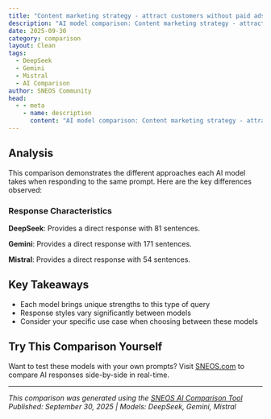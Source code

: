 ```yaml
---
title: "Content marketing strategy - attract customers without paid ads"
description: "AI model comparison: Content marketing strategy - attract customers without paid ads..."
date: 2025-09-30
category: comparison
layout: Clean
tags:
  - DeepSeek
  - Gemini
  - Mistral
  - AI Comparison
author: SNEOS Community
head:
  - - meta
    - name: description
      content: "AI model comparison: Content marketing strategy - attract customers without paid ads..."
---
```


<ChatComparison
  title="Content marketing strategy - attract customers without paid ads"
  prompt="Content marketing strategy - attract customers without paid ads"
  :responses='{
    "DeepSeek": "Of course. This is the core of modern, sustainable marketing: building an audience that finds you, trusts you, and chooses you without a direct media buy.\n\nHere is a comprehensive content marketing strategy designed to attract customers without relying on paid ads.\n\n### The Core Philosophy: The \u0022They Find You\u0022 Model\n\nShift your mindset from **interruption marketing** (ads) to **permission marketing** (content). Instead of pushing your message in front of people, you create such valuable, relevant, and consistent content that your ideal customers are pulled toward you, finding you through search engines, social shares, and word-of-mouth.\n\n---\n\n### The 5-Pillar Strategy Framework\n\n#### Pillar 1: Deep Audience \u0026 Goal Definition\nYou can\u0027t attract anyone if you don\u0027t know who you\u0027re talking to or why.\n\n*   **Define Your Ideal Customer Profile (ICP):** Go beyond basic demographics. Understand their:\n    *   **Pain Points:** What problems do they need to solve?\n    *   **Goals \u0026 Aspirations:** What do they want to achieve?\n    *   **Information Sources:** Which blogs, podcasts, influencers, and forums do they trust?\n    *   **Search Intent:** What questions are they typing into Google?\n*   **Set Clear Goals:** What does \u0022attract customers\u0022 mean for you?\n    *   Increase organic website traffic by X%\n    *   Generate X marketing-qualified leads per month\n    *   Build an email list to X subscribers\n    *   Establish brand authority in a specific niche.\n\n#### Pillar 2: Strategic Content Creation (The \u0022Hub \u0026 Spoke\u0022 Model)\n\nCreate a mix of content types that serve different purposes in the customer journey.\n\n**A. Foundation: The \u0022Hub\u0022 Content (Pillar Pages)**\nThis is your flagship, in-depth content that comprehensively covers a core topic. It\u0027s designed to rank for broad, high-value keywords.\n*   **Format:** Long-form blog post / Guide / Resource center.\n*   **Example:** A financial advisor creates \u0022The Complete Guide to Saving for Retirement in Your 30s.\u0022\n*   **Goal:** To become the #1 destination for that topic, earning backlinks and high search rankings.\n\n**B. Supporting: The \u0022Spoke\u0022 Content**\nThese are smaller, specific pieces of content that support your pillar page and target long-tail keywords (more specific, less competitive search queries).\n*   **Formats:** Blog posts, short videos, infographics, social media posts.\n*   **Examples (supporting the retirement guide):**\n    *   Blog Post: \u0022Roth IRA vs. Traditional IRA: Which is Right for You?\u0022\n    *   Short Video: \u00223 Common 401(k) Mistakes People Make\u0022\n    *   Infographic: \u0022The Power of Compound Interest\u0022\n*   **Goal:** To capture search traffic at various stages of the funnel and link back to the main pillar page.\n\n**C. Distribution-First Content**\nCreate content specifically designed to be shared on key platforms to drive awareness back to your hub.\n*   **Formats:**\n    *   **LinkedIn:** Data-driven articles, industry insights, carousel posts.\n    *   **Twitter/X:** Quick tips, engaging threads, participating in industry conversations.\n    *   **Instagram/TikTok:** Short, entertaining/educational videos, behind-the-scenes.\n    *   **YouTube/Podcasts:** In-depth interviews, tutorials, and storytelling.\n\n#### Pillar 3: Ruthless Search Engine Optimization (SEO)\n\nThis is your primary channel for free, consistent traffic.\n\n*   **Keyword Research:** Use tools like Ahrefs, SEMrush, or UberSuggest to find keywords your audience is searching for. Focus on **\u0022problem-aware\u0022** and **\u0022solution-aware\u0022** keywords (e.g., \u0022how to fix a leaking faucet\u0022 or \u0022best CRM for small business\u0022).\n*   **On-Page SEO:** Optimize every piece of content with title tags, meta descriptions, headers (H1, H2, H3), and internal links.\n*   **Technical SEO:** Ensure your website is fast, mobile-friendly, and easy for Google to crawl and index.\n*   **Content Freshness:** Regularly update and repurpose old content to keep it relevant and authoritative.\n\n#### Pillar 4: Building an Owned Audience (The Email List)\n\nYour website traffic and social media followers are \u0022rented\u0022 land. Your email list is **owned**.\n\n*   **Create a Lead Magnet (a.k.a. Content Upgrade):** Offer a high-value piece of content in exchange for an email address. It must be irresistible to your ICP.\n    *   **Examples:** Checklist, template, webinar, free mini-course, exclusive report.\n*   **Place Opt-in Forms Strategically:** On your homepage, blog sidebar, exit-intent pop-ups, and, most importantly, at the end of relevant blog posts.\n*   **Nurture with a Welcome Sequence:** Don\u0027t just add them to a generic newsletter. Send a series of 3-5 emails that delivers more value, introduces your brand, and gently guides them toward a solution.\n\n#### Pillar 5: Active Community \u0026 Relationship Building\n\nGo beyond publishing and start engaging.\n\n*   **Strategic Outreach:** When you publish a pillar page, email key influencers or websites you mentioned and let them know. They are likely to share it with their audience.\n*   **Guest Posting:** Write high-quality articles for other blogs in your industry. This builds backlinks (SEO value) and drives targeted referral traffic.\n*   **Participate in Online Communities:** Be an active, helpful member of relevant Reddit subreddits, LinkedIn Groups, Slack communities, or industry forums. **Provide value first, without self-promotion.** Answer questions, share insights, and include a link to your relevant content only when it\u0027s genuinely helpful.\n*   **Encourage \u0026 Facilitate Sharing:** Make it easy for people to share your content. Have social sharing buttons. Ask questions at the end of your posts to encourage comments.\n\n---\n\n### The Content Marketing Funnel in Action\n\n| Funnel Stage | Content Goal | Example Content Types | Distribution Tactic |\n| :--- | :--- | :--- | :--- |\n| **Awareness (Top)** | Solve a problem / Answer a question | Blog posts, SEO-optimized articles, infographics, educational videos, podcasts. | SEO, Social Media, Community Q\u0026A. |\n| **Consideration (Middle)** | Compare solutions / Build trust | Case studies, product comparisons, webinars, expert interviews, email nurture sequences. | Email List, Retargeting Blog Visitors, Guest Posts. |\n| **Decision (Bottom)** | Overcome final objections / Drive action | Free trials, demos, consultations, testimonials, detailed pricing pages. | Email List, Strategic CTAs within content. |\n\n### Sample 90-Day Execution Plan\n\n*   **Months 1-2: Foundation \u0026 Creation**\n    *   Week 1-2: Deep audience research and keyword audit.\n    *   Week 3-4: Create 1-2 cornerstone \u0022Pillar\u0022 pages.\n    *   Month 2: Create 8-10 supporting \u0022Spoke\u0022 blog posts. Build one high-converting lead magnet.\n\n*   **Month 3: Distribution \u0026 Amplification**\n    *   Begin weekly email newsletter to your growing list.\n    *   Systematically share all new content on social media.\n    *   Conduct your first influencer/guest post outreach (10-20 emails).\n    *   Start actively participating in 2-3 online communities.\n\n### Key Metrics to Track\n\n*   **Organic Traffic:** (Google Analytics)\n*   **Keyword Rankings:** (SEO Tool)\n*   **Email List Growth Rate:** (Email Marketing Platform)\n*   **Conversion Rate:** (e.g., % of visitors who become subscribers)\n*   **Backlinks Acquired:** (SEO Tool)\n*   **Social Shares \u0026 Engagement:**\n\nThis strategy requires patience and consistency. You won\u0027t see results overnight. But within 6-12 months, you will build a valuable, owned asset\u2014an audience of potential customers who know, like, and trust you\u2014that is completely independent of advertising platforms.",
    "Gemini": "Okay, let\u0027s build a content marketing strategy to attract customers without relying on paid advertisements. This requires a focus on providing valuable, engaging, and shareable content that naturally draws your target audience to your brand.\n\n**I.  Understanding Your Foundation: Target Audience \u0026 Brand Goals**\n\n*   **1. Define Your Ideal Customer (Buyer Persona):**\n    *   Go beyond demographics.  Consider:\n        *   **Pain Points:** What are their biggest challenges, frustrations, and needs?\n        *   **Goals \u0026 Aspirations:** What are they trying to achieve, personally and professionally?\n        *   **Information Sources:** Where do they get their information? (Blogs, social media, forums, influencers, etc.)\n        *   **Preferred Content Formats:** Do they prefer videos, blog posts, infographics, podcasts, etc.?\n        *   **Keywords \u0026 Search Terms:** What language do they use when searching for solutions?\n    *   Create a detailed persona document for each significant customer segment.  Give them names, pictures, and backstories.\n\n*   **2. Define Your Business Goals:**\n    *   What do you want to achieve with your content marketing efforts?\n    *   Examples:\n        *   Increase brand awareness.\n        *   Generate leads (e.g., email sign-ups, demo requests).\n        *   Drive website traffic.\n        *   Improve customer engagement.\n        *   Establish thought leadership.\n        *   Increase sales.\n    *   Make your goals **SMART** (Specific, Measurable, Achievable, Relevant, Time-bound).\n\n*   **3. Conduct Keyword Research:**\n    *   Use tools like:\n        *   **Google Keyword Planner:** (Free, for basic research)\n        *   **Semrush:** (Paid, comprehensive)\n        *   **Ahrefs:** (Paid, comprehensive)\n        *   **Moz Keyword Explorer:** (Paid, comprehensive)\n        *   **Ubersuggest:** (Free/Paid, Neil Patel\u0027s tool)\n    *   Identify:\n        *   **Relevant Keywords:**  Words and phrases your target audience uses to search for solutions.\n        *   **Long-Tail Keywords:**  Longer, more specific phrases that indicate a higher level of intent. (e.g., \u0022best coffee maker for small apartments\u0022 instead of just \u0022coffee maker\u0022)\n        *   **Search Volume:**  How often people search for these keywords.\n        *   **Keyword Difficulty:**  How competitive the keywords are (how hard it will be to rank for them). Focus on a mix of high-volume, competitive keywords and lower-volume, less competitive long-tail keywords.\n    *   Group keywords into topic clusters around broader themes.\n\n**II. Content Creation \u0026 Optimization (The Heart of the Strategy)**\n\n*   **4. Choose Your Content Formats:**  Select formats that resonate with your audience and align with your skills and resources.\n    *   **Blog Posts:**\n        *   **How-to Guides:**  Provide step-by-step instructions for solving problems.\n        *   **Listicles:**  \u0022Top 10\u0022 or \u00225 Ways to...\u0022 posts are highly shareable.\n        *   **Case Studies:**  Showcase successful customer stories.\n        *   **Industry News \u0026 Commentary:**  Offer your expert perspective on current events.\n        *   **Thought Leadership Pieces:**  Share your unique insights and predictions.\n    *   **Videos:**\n        *   **Tutorials/Demos:**  Visually demonstrate how to use your product or service.\n        *   **Explainer Videos:**  Simplify complex concepts.\n        *   **Behind-the-Scenes Content:**  Give viewers a glimpse into your company culture.\n        *   **Interviews:**  Feature experts in your industry.\n        *   **Live Streams:**  Engage with your audience in real-time.\n    *   **Infographics:**  Present data and information in a visually appealing and easy-to-understand format.\n    *   **Ebooks \u0026 Whitepapers:**  In-depth guides that require registration, generating leads.\n    *   **Podcasts:**  Audio content that can be consumed on the go.\n    *   **Templates \u0026 Checklists:**  Provide practical tools that your audience can use.\n    *   **Webinars:**  Online presentations that offer valuable insights and Q\u0026A sessions.\n    *   **Email Newsletters:**  Curated content delivered directly to subscribers\u0027 inboxes.\n    *   **User-Generated Content (UGC):** Encourage customers to create and share content about your brand.\n    *   **Interactive Content:** Quizzes, polls, calculators, assessments.\n*   **5. Create High-Quality, Valuable Content:**\n    *   **Focus on Solving Problems:**  Address the pain points of your target audience.\n    *   **Be Original and Unique:**  Offer fresh perspectives and insights.\n    *   **Provide Actionable Advice:**  Give your audience practical steps they can take.\n    *   **Be Engaging and Entertaining:**  Keep your audience interested and wanting more.\n    *   **Write Clearly and Concisely:**  Use simple language and avoid jargon.\n    *   **Proofread Carefully:**  Ensure your content is free of errors.\n    *   **Tell Stories:** Stories are memorable and resonate with audiences.\n    *   **Incorporate Visuals:**  Use images, videos, and graphics to enhance your content.\n*   **6. Optimize Content for SEO (Search Engine Optimization):**\n    *   **On-Page SEO:**\n        *   **Keyword Integration:**  Naturally incorporate your target keywords into your content, including:\n            *   **Title Tags:**  Include the primary keyword.\n            *   **Meta Descriptions:**  Write compelling descriptions that encourage clicks.\n            *   **Headings (H1, H2, H3):**  Use keywords in headings and subheadings.\n            *   **Body Text:**  Incorporate keywords naturally throughout the text.\n            *   **Image Alt Text:**  Describe images using relevant keywords.\n        *   **URL Structure:**  Use clean, keyword-rich URLs.\n        *   **Internal Linking:**  Link to other relevant pages on your website.\n        *   **Page Speed:**  Optimize your website for fast loading times. (Use Google PageSpeed Insights)\n        *   **Mobile-Friendliness:**  Ensure your website is responsive and works well on mobile devices.\n    *   **Off-Page SEO:** (Building authority and trust)\n        *   **Link Building:**  Earn links from other reputable websites. (Guest blogging, resource pages, broken link building)\n        *   **Social Media Promotion:**  Share your content on social media platforms.\n        *   **Brand Mentions:**  Monitor for mentions of your brand online and engage with the conversation.\n*   **7. Create a Content Calendar:**\n    *   Plan your content creation and publishing schedule in advance.\n    *   Helps you stay organized and consistent.\n    *   Allows you to map out content around specific themes or events.\n    *   Use tools like Google Calendar, Trello, or dedicated content calendar software.\n\n**III. Content Distribution \u0026 Promotion (Getting Your Content Seen)**\n\n*   **8. Leverage Social Media:**\n    *   **Choose the Right Platforms:**  Focus on the platforms where your target audience spends their time.\n    *   **Share Your Content Regularly:**  Post updates, articles, videos, and other content.\n    *   **Engage with Your Audience:**  Respond to comments, answer questions, and participate in conversations.\n    *   **Use Relevant Hashtags:**  Increase the visibility of your posts.\n    *   **Run Contests and Giveaways:**  Generate excitement and engagement.\n    *   **Join Relevant Groups and Communities:**  Share your expertise and connect with potential customers.\n    *   **Experiment with Different Content Formats:**  See what resonates best with your audience.\n*   **9. Email Marketing:**\n    *   **Build an Email List:**  Offer a valuable incentive (e.g., ebook, checklist, discount) in exchange for email sign-ups.\n    *   **Send Regular Newsletters:**  Share your latest blog posts, videos, and other content.\n    *   **Segment Your List:**  Tailor your messages to specific audience segments.\n    *   **Personalize Your Emails:**  Use subscribers\u0027 names and other personal information.\n    *   **Track Your Results:**  Monitor open rates, click-through rates, and other metrics.\n*   **10.  Guest Blogging:**\n    *   Write articles for other websites in your industry.\n    *   Reach a new audience and build brand awareness.\n    *   Earn backlinks to your website.\n    *   Identify relevant blogs that accept guest posts.\n    *   Pitch compelling article ideas to the editors.\n*   **11.  Community Engagement:**\n    *   Participate in online forums and communities related to your industry.\n    *   Answer questions, share your expertise, and provide helpful advice.\n    *   Be respectful and avoid self-promotion.\n    *   Build relationships with other members of the community.\n*   **12.  Content Syndication:**\n    *   Republish your content on other websites (with proper attribution).\n    *   Expand your reach and increase brand visibility.\n    *   Use platforms like Medium, LinkedIn Pulse, and Quora.\n*   **13.  Influencer Marketing:**\n    *   Collaborate with influencers in your industry to promote your content.\n    *   Identify influencers who align with your brand values.\n    *   Offer them incentives to share your content.\n    *   Track the results of your influencer marketing campaigns.\n*   **14.  Repurpose Content:**\n    *   Turn one piece of content into multiple formats.\n    *   Example:  Turn a blog post into a video, infographic, or podcast.\n    *   Maximize the value of your content and reach a wider audience.\n\n**IV. Measurement \u0026 Optimization (Tracking Your Success)**\n\n*   **15. Track Your Results:**\n    *   Use Google Analytics to monitor website traffic, bounce rate, and time on site.\n    *   Track social media engagement, including likes, shares, and comments.\n    *   Monitor email open rates, click-through rates, and conversion rates.\n    *   Use CRM software to track leads and sales.\n    *   Use a social media listening tool to track brand mentions.\n*   **16. Analyze Your Data:**\n    *   Identify which content is performing well and which is not.\n    *   Determine which channels are driving the most traffic and leads.\n    *   Understand what resonates with your audience.\n*   **17. Optimize Your Strategy:**\n    *   Adjust your content creation and distribution efforts based on your data.\n    *   Experiment with new formats and channels.\n    *   Continuously improve your content quality.\n    *   Stay up-to-date on the latest content marketing trends.\n\n**Key Principles for Success:**\n\n*   **Patience:** Content marketing takes time to build momentum. Don\u0027t expect overnight results.\n*   **Consistency:**  Regularly create and publish new content.\n*   **Value:** Focus on providing real value to your audience.\n*   **Engagement:**  Interact with your audience and build relationships.\n*   **Adaptability:**  Be willing to adjust your strategy as needed.\n\n**Example Scenario:  You\u0027re a company that sells organic dog food.**\n\n1.  **Target Audience:** Dog owners who prioritize their pets\u0027 health and well-being, are willing to spend more on quality food, and are concerned about environmental sustainability.\n2.  **Business Goals:** Increase website traffic, generate leads (email sign-ups for discounts), establish the brand as a trusted source of information on dog nutrition.\n3.  **Keywords:** \u0022organic dog food,\u0022 \u0022natural dog food,\u0022 \u0022grain-free dog food,\u0022 \u0022best dog food for sensitive stomach,\u0022 \u0022healthy dog food recipes,\u0022 \u0022dog nutrition tips.\u0022\n4.  **Content Formats:**\n    *   Blog posts: \u00225 Signs Your Dog Needs a Better Diet,\u0022 \u0022The Ultimate Guide to Organic Dog Food,\u0022 \u0022DIY Dog Food Recipes for Sensitive Stomachs.\u0022\n    *   Videos: \u0022How to Choose the Right Dog Food for Your Breed,\u0022 \u0022The Benefits of Organic Dog Food\u0022 (featuring a veterinarian).\n    *   Infographics: \u0022The Ingredients to Avoid in Dog Food.\u0022\n    *   Email Newsletter:  Weekly newsletter with dog health tips, recipes, and exclusive discounts.\n5.  **Distribution:**\n    *   Social media: Share content on Facebook, Instagram, and Pinterest. Engage with dog-related groups. Run a photo contest: \u0022Share a photo of your dog enjoying our organic food for a chance to win a free bag!\u0022\n    *   Guest Blogging: Write articles for dog-related websites and blogs on topics like dog nutrition, health, and training.\n    *   Influencer Marketing:  Partner with dog influencers (e.g., dog trainers, vets with a social media presence) to promote their products and content.\n\nBy focusing on creating valuable content and distributing it strategically, you can attract customers to your brand without relying on paid advertising. Remember to continuously analyze your results and adapt your strategy as needed. Good luck!\n",
    "Mistral": "Creating a content marketing strategy to attract customers without relying on paid ads involves a multi-faceted approach that leverages various types of content and distribution channels. Here\u2019s a step-by-step guide to help you get started:\n\n### 1. Define Your Target Audience\n- **Personas:** Create detailed buyer personas that include demographics, interests, pain points, and behaviors.\n- **Research:** Use tools like Google Analytics, social media insights, and surveys to understand your audience better.\n\n### 2. Set Clear Goals\n- **Objectives:** Define what you want to achieve with your content marketing (e.g., brand awareness, lead generation, customer retention).\n- **KPIs:** Establish key performance indicators to measure success (e.g., website traffic, engagement rates, conversion rates).\n\n### 3. Develop a Content Plan\n- **Content Types:** Decide on the types of content you will create (e.g., blog posts, videos, infographics, e-books, podcasts).\n- **Content Calendar:** Create a content calendar to plan and schedule your content in advance.\n\n### 4. Create High-Quality Content\n- **Value:** Ensure your content provides value to your audience, whether it\u2019s educational, entertaining, or informative.\n- **SEO:** Optimize your content for search engines to improve organic reach. Use relevant keywords, meta descriptions, and alt tags.\n- **Consistency:** Maintain a consistent publishing schedule to keep your audience engaged.\n\n### 5. Leverage Social Media\n- **Platforms:** Choose the social media platforms where your target audience is most active (e.g., Facebook, Instagram, LinkedIn, Twitter).\n- **Engagement:** Regularly post and engage with your audience through comments, shares, and direct messages.\n- **Groups and Communities:** Join relevant groups and communities to share your content and engage with potential customers.\n\n### 6. Build an Email List\n- **Lead Magnets:** Offer valuable content (e.g., e-books, whitepapers, webinars) in exchange for email addresses.\n- **Newsletters:** Send regular newsletters with updates, tips, and exclusive content to keep your audience engaged.\n- **Automation:** Use email marketing automation to send personalized content based on user behavior.\n\n### 7. Utilize Content Syndication\n- **Guest Blogging:** Write guest posts for reputable blogs in your industry to reach a wider audience.\n- **Content Aggregators:** Submit your content to aggregators like Medium, Flipboard, and AllTop.\n- **Partnerships:** Collaborate with influencers, bloggers, and other businesses to cross-promote content.\n\n### 8. Engage with Your Audience\n- **Comments and Reviews:** Respond to comments on your blog, social media, and reviews on platforms like Google and Yelp.\n- **User-Generated Content:** Encourage your audience to share their experiences and content related to your brand.\n- **Webinars and Live Q\u0026A:** Host webinars and live Q\u0026A sessions to interact directly with your audience.\n\n### 9. Analyze and Optimize\n- **Analytics:** Use tools like Google Analytics, SEMrush, and social media analytics to track the performance of your content.\n- **A/B Testing:** Conduct A/B tests to see what types of content and distribution methods work best.\n- **Feedback:** Collect feedback from your audience to understand what they like and dislike about your content.\n\n### 10. Continuous Improvement\n- **Trends:** Stay updated with industry trends and adjust your content strategy accordingly.\n- **Iteration:** Regularly review and update your content plan based on performance data and audience feedback.\n\n### Tools to Help You\n- **Content Creation:** Canva, Adobe Creative Suite, Grammarly.\n- **SEO:** Ahrefs, SEMrush, Moz.\n- **Social Media Management:** Hootsuite, Buffer, Sprout Social.\n- **Email Marketing:** Mailchimp, Constant Contact, HubSpot.\n- **Analytics:** Google Analytics, Hotjar, Mixpanel.\n\nBy following these steps, you can create a robust content marketing strategy that attracts customers organically, without the need for paid ads."
  }'
  published-date="22:46"
/>

## Analysis

This comparison demonstrates the different approaches each AI model takes when responding to the same prompt. Here are the key differences observed:

### Response Characteristics

**DeepSeek**: Provides a direct response with 81 sentences. 

**Gemini**: Provides a direct response with 171 sentences. 

**Mistral**: Provides a direct response with 54 sentences. 

## Key Takeaways

- Each model brings unique strengths to this type of query
- Response styles vary significantly between models
- Consider your specific use case when choosing between these models

## Try This Comparison Yourself

Want to test these models with your own prompts? Visit [SNEOS.com](https://sneos.com) to compare AI responses side-by-side in real-time.

---

*This comparison was generated using the [SNEOS AI Comparison Tool](https://sneos.com)*
*Published: September 30, 2025 | Models: DeepSeek, Gemini, Mistral*
